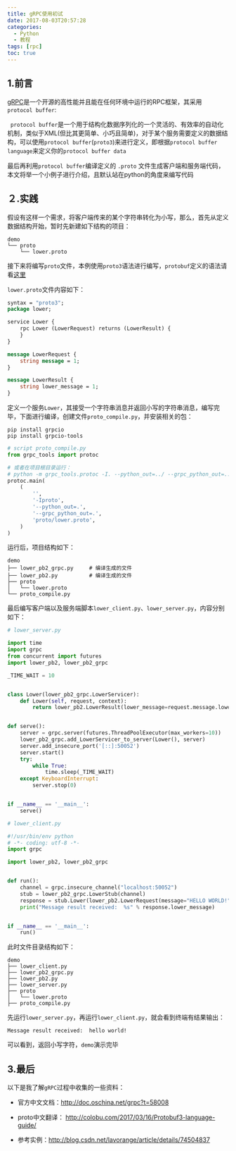 ```yaml
---
title: gRPC使用初试
date: 2017-08-03T20:57:28
categories:
  - Python
  - 教程
tags: [rpc]
toc: true
---
```


## 1.前言

[gRPC](https://grpc.io/)是一个开源的高性能并且能在任何环境中运行的RPC框架，其采用` protocol buffer`:

` protocol buffer`是一个用于结构化数据序列化的一个灵活的、有效率的自动化机制，类似于XML(但比其更简单、小巧且简单)，对于某个服务需要定义的数据结构，可以使用`protocol buffer`(`proto3`)来进行定义，即根据`protocol buffer language`来定义你的`protocol buffer data`

最后再利用`protocol buffer`编译定义的 `.proto` 文件生成客户端和服务端代码，本文将举一个小例子进行介绍，且默认站在python的角度来编写代码

<!-- more -->

## ２.实践

假设有这样一个需求，将客户端传来的某个字符串转化为小写，那么，首先从定义数据结构开始，暂时先新建如下结构的项目：

``` shell
demo
└── proto
    └── lower.proto
```
接下来将编写`proto`文件，本例使用`proto3`语法进行编写，`protobuf`定义的语法请看[这里](https://developers.google.com/protocol-buffers/docs/proto3)

`lower.proto`文件内容如下：

``` proto
syntax = "proto3";
package lower;

service Lower {
    rpc Lower (LowerRequest) returns (LowerResult) {
    }
}

message LowerRequest {
    string message = 1;
}

message LowerResult {
    string lower_message = 1;
}
```
定义一个服务`Lower`，其接受一个字符串消息并返回小写的字符串消息，编写完毕，下面进行编译，创建文件`proto_compile.py`，并安装相关的包：

``` shell
pip install grpcio
pip install grpcio-tools
```

``` python
# script proto_compile.py
from grpc_tools import protoc

# 或者在项目根目录运行：
# python -m grpc_tools.protoc -I. --python_out=../ --grpc_python_out=../ ./cal.proto
protoc.main(
    (
        '',
        '-Iproto',
        '--python_out=.',
        '--grpc_python_out=.',
        'proto/lower.proto',
    )
)

```
运行后，项目结构如下：

``` shell
demo
├── lower_pb2_grpc.py     # 编译生成的文件
├── lower_pb2.py          # 编译生成的文件
├── proto
│   └── lower.proto
└── proto_compile.py

```
最后编写客户端以及服务端脚本`lower_client.py`、`lower_server.py`，内容分别如下：

``` python
# lower_server.py

import time
import grpc
from concurrent import futures
import lower_pb2, lower_pb2_grpc

_TIME_WAIT = 10


class Lower(lower_pb2_grpc.LowerServicer):
    def Lower(self, request, context):
        return lower_pb2.LowerResult(lower_message=request.message.lower())


def serve():
    server = grpc.server(futures.ThreadPoolExecutor(max_workers=10))
    lower_pb2_grpc.add_LowerServicer_to_server(Lower(), server)
    server.add_insecure_port('[::]:50052')
    server.start()
    try:
        while True:
            time.sleep(_TIME_WAIT)
    except KeyboardInterrupt:
        server.stop(0)


if __name__ == '__main__':
    serve()

# lower_client.py

#!/usr/bin/env python
# -*- coding: utf-8 -*-
import grpc

import lower_pb2, lower_pb2_grpc


def run():
    channel = grpc.insecure_channel("localhost:50052")
    stub = lower_pb2_grpc.LowerStub(channel)
    response = stub.Lower(lower_pb2.LowerRequest(message="HELLO WORLD!"))
    print("Message result received:  %s" % response.lower_message)


if __name__ == '__main__':
    run()

```

此时文件目录结构如下：

``` shell
demo
├── lower_client.py
├── lower_pb2_grpc.py
├── lower_pb2.py
├── lower_server.py
├── proto
│   └── lower.proto
├── proto_compile.py
```
先运行`lower_server.py`，再运行`lower_client.py`，就会看到终端有结果输出：

``` shell
Message result received:  hello world!
```
可以看到，返回小写字符，`demo`演示完毕

## 3.最后

以下是我了解`gRPC`过程中收集的一些资料：

- 官方中文文档：http://doc.oschina.net/grpc?t=58008

- proto中文翻译： http://colobu.com/2017/03/16/Protobuf3-language-guide/

- 参考实例：http://blog.csdn.net/lavorange/article/details/74504837